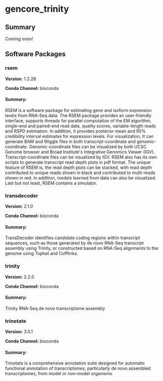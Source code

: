 # gencore_trinity
## Summary

Coming soon!

## Software Packages

### rsem
**Version:** 1.2.28

**Conda Channel:** bioconda

#### Summary:
RSEM is a software package for estimating gene and isoform expression levels from RNA-Seq data. The RSEM package provides an user-friendly interface, supports threads for parallel computation of the EM algorithm, single-end and paired-end read data, quality scores, variable-length reads and RSPD estimation. In addition, it provides posterior mean and 95% credibility interval estimates for expression levels. For visualization, It can generate BAM and Wiggle files in both transcript-coordinate and genomic-coordinate. Genomic-coordinate files can be visualized by both UCSC Genome browser and Broad Institute's Integrative Genomics Viewer (IGV). Transcript-coordinate files can be visualized by IGV. RSEM also has its own scripts to generate transcript read depth plots in pdf format. The unique feature of RSEM is, the read depth plots can be stacked, with read depth contributed to unique reads shown in black and contributed to multi-reads shown in red. In addition, models learned from data can also be visualized. Last but not least, RSEM contains a simulator.



### transdecoder
**Version:** 2.1.0

**Conda Channel:** bioconda

#### Summary:
TransDecoder identifies candidate coding regions within transcript sequences, such as those generated by de novo RNA-Seq transcript assembly using Trinity, or constructed based on RNA-Seq alignments to the genome using Tophat and Cufflinks.



### trinity
**Version:** 2.2.0

**Conda Channel:** bioconda

#### Summary:
Trinity RNA-Seq de novo transcriptome assembly



### trinotate
**Version:** 3.0.1

**Conda Channel:** bioconda

#### Summary:
Trinotate is a comprehensive annotation suite designed for automatic functional annotation of transcriptomes, particularly de novo assembled transcriptomes, from model or non-model organisms



